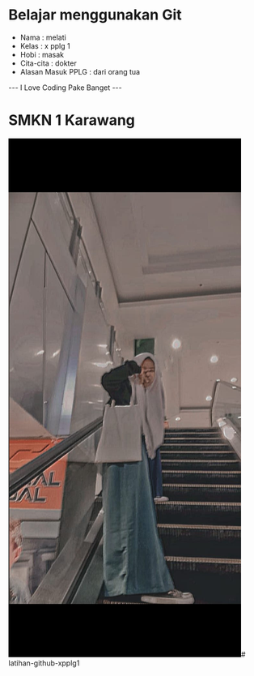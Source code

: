 # Belajar menggunakan Git

- Nama              : melati
- Kelas             : x pplg 1
- Hobi              : masak
- Cita-cita         : dokter
- Alasan Masuk PPLG : dari orang tua

--- I Love Coding Pake Banget ---

# SMKN 1 Karawang
![Neskar](img/melati.jpeg)# latihan-github-xpplg1
